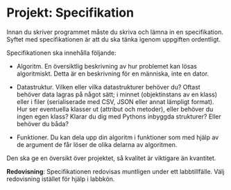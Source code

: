 # Projekt: Specifikation

Innan du skriver programmet måste du skriva och lämna in en specifikation. 
Syftet med specifikationen är att du ska tänka igenom uppgiften ordentligt.

Specifikationen ska innehålla följande:

  - Algoritm. En översiktlig beskrivning av hur problemet kan lösas 
    algoritmiskt. Detta är en beskrivning för en människa, inte en dator.

  - Datastruktur. Vilken eller vilka datastrukturer behöver du? Oftast behöver 
    data lagras på något sätt; i minnet (objektinstans av en klass) eller i 
    filer (serialiserade med CSV, JSON eller annat lämpligt format). Hur ser 
    eventuella klasser ut (attribut och metoder), eller behöver du ingen egen 
    klass? Klarar du dig med Pythons inbyggda strukturer? Eller behöver du 
    båda?

  - Funktioner. Du kan dela upp din algoritm i funktioner som med hjälp av de 
    argument de får löser de olika delarna av algoritmen.

Den ska ge en översikt över projektet, så kvalitet är viktigare än kvantitet.

**Redovisning**: Specifikationen redovisas muntligen under ett labbtillfälle. 
Välj redovisning istället för hjälp i labbkön.
